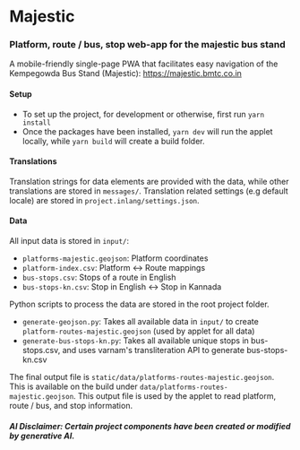 # Majestic
### Platform, route / bus, stop web-app for the majestic bus stand
A mobile-friendly single-page PWA that facilitates easy navigation of the Kempegowda Bus Stand (Majestic): https://majestic.bmtc.co.in

#### Setup

- To set up the project, for development or otherwise, first run `yarn install`
- Once the packages have been installed, `yarn dev` will run the applet locally, while `yarn build` will create a build folder.

#### Translations

Translation strings for data elements are provided with the data, while other translations are stored in `messages/`. 
Translation related settings (e.g default locale) are stored in `project.inlang/settings.json`.

#### Data

All input data is stored in `input/`:

- `platforms-majestic.geojson`: Platform coordinates
- `platform-index.csv`: Platform <-> Route mappings
- `bus-stops.csv`: Stops of a route in English
- `bus-stops-kn.csv`: Stop in English <-> Stop in Kannada

Python scripts to process the data are stored in the root project folder.

- `generate-geojson.py`: Takes all available data in `input/` to create `platform-routes-majestic.geojson` (used by applet for all data)
- `generate-bus-stops-kn.py`: Takes all available unique stops in bus-stops.csv, and uses varnam's transliteration API to generate bus-stops-kn.csv

The final output file is `static/data/platforms-routes-majestic.geojson`. This is available on the build under `data/platforms-routes-majestic.geojson`.
This output file is used by the applet to read platform, route / bus, and stop information.

##### AI Disclaimer: Certain project components have been created or modified by generative AI.